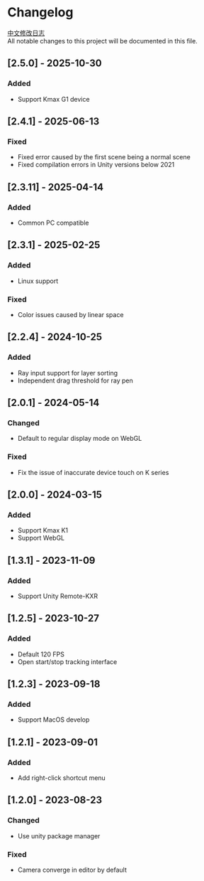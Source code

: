 ﻿# Changelog

[中文修改日志](CHANGELOG.md)  
All notable changes to this project will be documented in this file.

## [2.5.0] - 2025-10-30

### Added

- Support Kmax G1 device

## [2.4.1] - 2025-06-13

### Fixed

- Fixed error caused by the first scene being a normal scene
- Fixed compilation errors in Unity versions below 2021

## [2.3.11] - 2025-04-14

### Added

- Common PC compatible

## [2.3.1] - 2025-02-25

### Added

- Linux support

### Fixed

- Color issues caused by linear space

## [2.2.4] - 2024-10-25

### Added

- Ray input support for layer sorting
- Independent drag threshold for ray pen

## [2.0.1] - 2024-05-14

### Changed

- Default to regular display mode on WebGL

### Fixed

- Fix the issue of inaccurate device touch on K series

## [2.0.0] - 2024-03-15

### Added

- Support Kmax K1
- Support WebGL

## [1.3.1] - 2023-11-09

### Added

- Support Unity Remote-KXR

## [1.2.5] - 2023-10-27

### Added

- Default 120 FPS
- Open start/stop tracking interface

## [1.2.3] - 2023-09-18

### Added

- Support MacOS develop

## [1.2.1] - 2023-09-01

### Added

- Add right-click shortcut menu

## [1.2.0] - 2023-08-23

### Changed

- Use unity package manager

### Fixed

- Camera converge in editor by default
